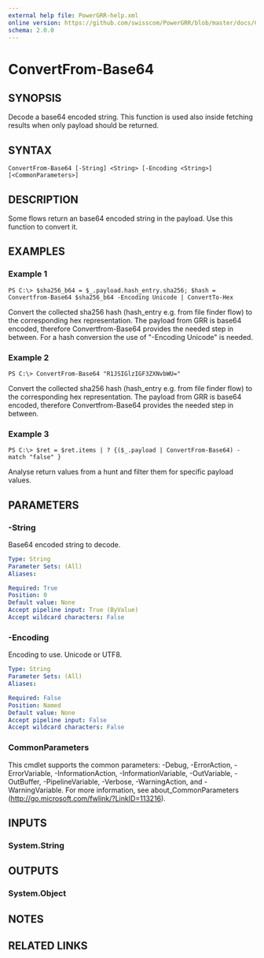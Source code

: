 ```yaml
---
external help file: PowerGRR-help.xml
online version: https://github.com/swisscom/PowerGRR/blob/master/docs/ConvertFrom-Base64.md
schema: 2.0.0
---
```


# ConvertFrom-Base64

## SYNOPSIS
Decode a base64 encoded string. This function is used also inside fetching
results when only payload should be returned.

## SYNTAX

```
ConvertFrom-Base64 [-String] <String> [-Encoding <String>] [<CommonParameters>]
```

## DESCRIPTION
Some flows return an base64 encoded string in the payload.
Use this function to convert it.

## EXAMPLES

### Example 1
```
PS C:\> $sha256_b64 = $_.payload.hash_entry.sha256; $hash = Convertfrom-Base64 $sha256_b64 -Encoding Unicode | ConvertTo-Hex
```

Convert the collected sha256 hash (hash_entry e.g. from file finder flow) to
the corresponding hex representation. The payload from GRR is base64 encoded,
therefore Convertfrom-Base64 provides the needed step in between. For a hash
conversion the use of "-Encoding Unicode" is needed.

### Example 2
```
PS C:\> ConvertFrom-Base64 "R1JSIGlzIGF3ZXNvbWU="
```

Convert the collected sha256 hash (hash_entry e.g. from file finder flow) to
the corresponding hex representation. The payload from GRR is base64 encoded,
therefore Convertfrom-Base64 provides the needed step in between.

### Example 3
```
PS C:\> $ret = $ret.items | ? {($_.payload | ConvertFrom-Base64) -match "false" }
```

Analyse return values from a hunt and filter them for specific payload values.

## PARAMETERS

### -String
Base64 encoded string to decode.

```yaml
Type: String
Parameter Sets: (All)
Aliases: 

Required: True
Position: 0
Default value: None
Accept pipeline input: True (ByValue)
Accept wildcard characters: False
```

### -Encoding
Encoding to use. Unicode or UTF8.

```yaml
Type: String
Parameter Sets: (All)
Aliases: 

Required: False
Position: Named
Default value: None
Accept pipeline input: False
Accept wildcard characters: False
```

### CommonParameters
This cmdlet supports the common parameters: -Debug, -ErrorAction, -ErrorVariable, -InformationAction, -InformationVariable, -OutVariable, -OutBuffer, -PipelineVariable, -Verbose, -WarningAction, and -WarningVariable. For more information, see about_CommonParameters (http://go.microsoft.com/fwlink/?LinkID=113216).

## INPUTS

### System.String

## OUTPUTS

### System.Object

## NOTES

## RELATED LINKS

